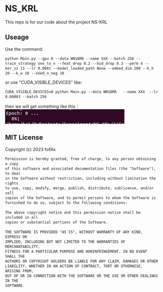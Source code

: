 # NS_KRL

This repo is for our code about the project NS-KRL

## Useage
Use the command:
```
python Main.py --gpu 0 --data WN18RR --name XXX --batch 256 --train_strategy one_to_n --feat_drop 0.2 --hid_drop 0.3 --perm 4 --ker_sz 11 --lr 0.0001 --model_loaded_path None --embed_dim 200 --k_h 20 --k_w 10 --need_n_neg 10
```
or use "CUDA_VISIBLE_DEVICES" like:
```
CUDA_VISIBLE_DEVICES=0 python Main.py --data WN18RR   --name XXX  --lr 0.00003 --batch 256 
```

then we will get something like this：
![](https://github.com/fofilix/NS_KRL/blob/main/pic/runningpic.png)

## MIT License
Copyright (c) 2023 fofilix

```
Permission is hereby granted, free of charge, to any person obtaining a copy
of this software and associated documentation files (the "Software"), to deal
in the Software without restriction, including without limitation the rights
to use, copy, modify, merge, publish, distribute, sublicense, and/or sell
copies of the Software, and to permit persons to whom the Software is
furnished to do so, subject to the following conditions:

The above copyright notice and this permission notice shall be included in all
copies or substantial portions of the Software.

THE SOFTWARE IS PROVIDED "AS IS", WITHOUT WARRANTY OF ANY KIND, EXPRESS OR
IMPLIED, INCLUDING BUT NOT LIMITED TO THE WARRANTIES OF MERCHANTABILITY,
FITNESS FOR A PARTICULAR PURPOSE AND NONINFRINGEMENT. IN NO EVENT SHALL THE
AUTHORS OR COPYRIGHT HOLDERS BE LIABLE FOR ANY CLAIM, DAMAGES OR OTHER
LIABILITY, WHETHER IN AN ACTION OF CONTRACT, TORT OR OTHERWISE, ARISING FROM,
OUT OF OR IN CONNECTION WITH THE SOFTWARE OR THE USE OR OTHER DEALINGS IN THE
SOFTWARE.
